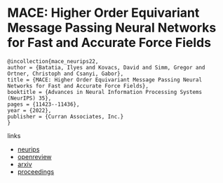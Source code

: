 # MACE: Higher Order Equivariant Message Passing Neural Networks for Fast and Accurate Force Fields

```
@incollection{mace_neurips22,
author = {Batatia, Ilyes and Kovacs, David and Simm, Gregor and Ortner, Christoph and Csanyi, Gabor},
title = {MACE: Higher Order Equivariant Message Passing Neural Networks for Fast and Accurate Force Fields},
booktitle = {Advances in Neural Information Processing Systems (NeurIPS) 35},
pages = {11423--11436},
year = {2022},
publisher = {Curran Associates, Inc.}
}
```

links
- [neurips](https://nips.cc/Conferences/2022/Schedule?showEvent=53926)
- [openreview](https://openreview.net/forum?id=YPpSngE-ZU)
- [arxiv](https://arxiv.org/abs/2206.07697)
- [proceedings](https://papers.nips.cc//paper_files/paper/2022/hash/4a36c3c51af11ed9f34615b81edb5bbc-Abstract-Conference.html)

